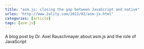 ```yaml
---
title: "asm.js: closing the gap between JavaScript and native"
urlex: "http://www.2ality.com/2013/02/asm-js.html"
categories: [article]
tags: [asm.js]
---
```

A blog post by Dr. Axel Rauschmayer about asm.js and the role of JavaScript